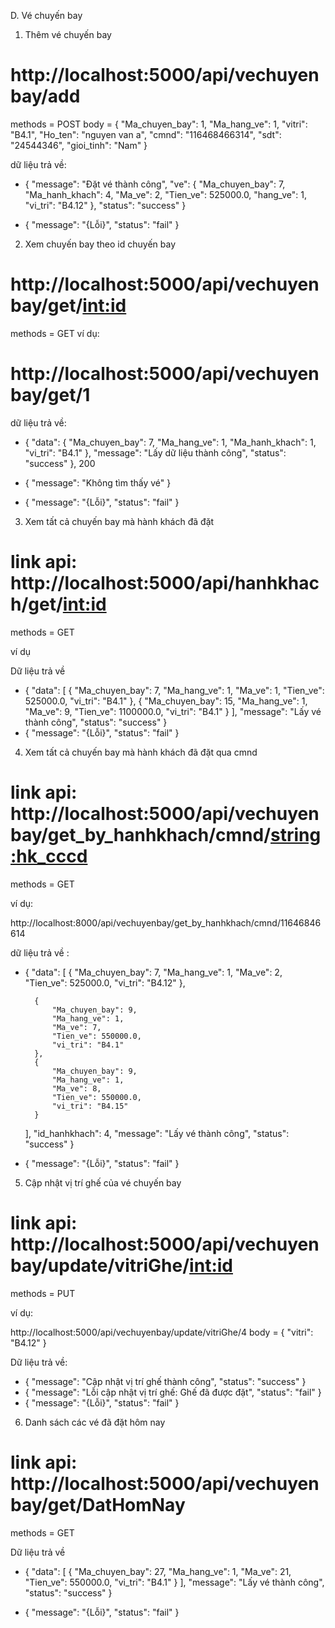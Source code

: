 D. Vé chuyến bay

1. Thêm vé chuyến bay 
# http://localhost:5000/api/vechuyenbay/add
methods = POST
body = {
        "Ma_chuyen_bay": 1,
        "Ma_hang_ve": 1,
        "vitri": "B4.1",
        "Ho_ten": "nguyen van a",
        "cmnd": "116468466314",
        "sdt": "24544346",
        "gioi_tinh": "Nam"
    }
 

dữ liệu trả về:

- {
    "message": "Đặt vé thành công",
    "ve": {
        "Ma_chuyen_bay": 7,
        "Ma_hanh_khach": 4,
        "Ma_ve": 2,
        "Tien_ve": 525000.0,
        "hang_ve": 1,
        "vi_tri": "B4.12"
    },
    "status": "success"
}

- {
    "message": "{Lỗi}",
    "status": "fail"
}


2. Xem chuyến bay theo id chuyến bay
# http://localhost:5000/api/vechuyenbay/get/<int:id>
methods = GET
ví dụ:

# http://localhost:5000/api/vechuyenbay/get/1

dữ liệu trả về:
- {
    "data": {
        "Ma_chuyen_bay": 7,
        "Ma_hang_ve": 1,
        "Ma_hanh_khach": 1,
        "vi_tri": "B4.1"
    },
    "message": "Lấy dữ liệu thành công",
    "status": "success"
}, 200

- {
    "message": "Không tìm thấy vé"
}

- {
    "message": "{Lỗi}",
    "status": "fail"
}



3. Xem tất cả chuyến bay mà hành khách đã đặt

# link api: http://localhost:5000/api/hanhkhach/get/<int:id>
methods = GET

ví dụ


Dữ liệu trả về

- {
    "data": [
        {
            "Ma_chuyen_bay": 7,
            "Ma_hang_ve": 1,
            "Ma_ve": 1,
            "Tien_ve": 525000.0,
            "vi_tri": "B4.1"
        },
        {
            "Ma_chuyen_bay": 15,
            "Ma_hang_ve": 1,
            "Ma_ve": 9,
            "Tien_ve": 1100000.0,
            "vi_tri": "B4.1"
        }
    ],
    "message": "Lấy vé thành công",
    "status": "success"
}
- {
    "message": "{Lỗi}",
    "status": "fail"
}


4. Xem tất cả chuyến bay mà hành khách đã đặt qua cmnd

# link api: http://localhost:5000/api/vechuyenbay/get_by_hanhkhach/cmnd/<string:hk_cccd>
methods = GET


ví dụ:

http://localhost:8000/api/vechuyenbay/get_by_hanhkhach/cmnd/11646846614


dữ liệu trả về :

- {
    "data": [
        {
            "Ma_chuyen_bay": 7,
            "Ma_hang_ve": 1,
            "Ma_ve": 2,
            "Tien_ve": 525000.0,
            "vi_tri": "B4.12"
        },
       
        {
            "Ma_chuyen_bay": 9,
            "Ma_hang_ve": 1,
            "Ma_ve": 7,
            "Tien_ve": 550000.0,
            "vi_tri": "B4.1"
        },
        {
            "Ma_chuyen_bay": 9,
            "Ma_hang_ve": 1,
            "Ma_ve": 8,
            "Tien_ve": 550000.0,
            "vi_tri": "B4.15"
        }
    ],
    "id_hanhkhach": 4,
    "message": "Lấy vé thành công",
    "status": "success"
}

- {
    "message": "{Lỗi}",
    "status": "fail"
}


5. Cập nhật vị trí ghế của vé chuyến bay
# link api: http://localhost:5000/api/vechuyenbay/update/vitriGhe/<int:id>
methods = PUT

ví dụ: 

http://localhost:5000/api/vechuyenbay/update/vitriGhe/4
body = {
    "vitri": "B4.12"
}

Dữ liệu trả về:
- {
    "message": "Cập nhật vị trí ghế thành công",
    "status": "success"
}
- {
    "message": "Lỗi cập nhật vị trí ghế: Ghế đã được đặt",
    "status": "fail"
}
- {
    "message": "{Lỗi}",
    "status": "fail"
}

6. Danh sách các vé đã đặt hôm nay
# link api: http://localhost:5000/api/vechuyenbay/get/DatHomNay
methods = GET

Dữ liệu trả về


- {
    "data": [
        {
            "Ma_chuyen_bay": 27,
            "Ma_hang_ve": 1,
            "Ma_ve": 21,
            "Tien_ve": 550000.0,
            "vi_tri": "B4.1"
        }
    ],
    "message": "Lấy vé thành công",
    "status": "success"
}

- {
    "message": "{Lỗi}",
    "status": "fail"
}